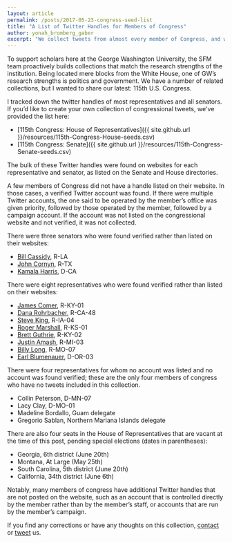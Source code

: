 ```yaml
---
layout: article
permalink: /posts/2017-05-23-congress-seed-list
title: "A List of Twitter Handles for Members of Congress"
author: yonah_bromberg_gaber
excerpt: "We collect tweets from almost every member of Congress, and we provide the list of handles here."
---
```


To support scholars here at the George Washington University, the SFM team proactively builds collections that match the research strengths of the institution. Being located mere blocks from the White House, one of GW’s research strengths is politics and government. We have a number of related collections, but I wanted to share our latest: 115th U.S. Congress.

I tracked down the twitter handles of most representatives and all senators. If you’d like to create your own collection of congressional tweets, we've provided the list here:
+ [115th Congress: House of Representatives]({{ site.github.url }}/resources/115th-Congress-House-seeds.csv)
+ [115th Congress: Senate]({{ site.github.url }}/resources/115th-Congress-Senate-seeds.csv)

The bulk of these Twitter handles were found on websites for each representative and senator, as listed on the Senate and House directories.

A few members of Congress did not have a handle listed on their website. In those cases, a verified Twitter account was found. If there were multiple Twitter accounts, the one said to be operated by the member’s office was given priority, followed by those operated by the member, followed by a campaign account. If the account was not listed on the congressional website and not verified, it was not collected.

There were three senators who were found verified rather than listed on their websites:

+ [Bill Cassidy](https://twitter.com/BillCassidy), R-LA
+ [John Cornyn](https://twitter.com/JohnCornyn), R-TX
+	[Kamala Harris](https://twitter.com/KamalaHarris), D-CA

There were eight representatives who were found verified rather than listed on their websites:
+ [James Comer](https://twitter.com/KYComer), R-KY-01
+ [Dana Rohrbacher](https://twitter.com/danarohrabacher), R-CA-48
+ [Steve King](https://twitter.com/SteveKingIA), R-IA-04
+ [Roger Marshall](https://twitter.com/RogerMarshallMD), R-KS-01
+ [Brett Guthrie](https://twitter.com/brettguthrie), R-KY-02
+ [Justin Amash](https://twitter.com/justinamash), R-MI-03
+	[Billy Long](https://twitter.com/USRepLong), R-MO-07
+	[Earl Blumenauer](https://twitter.com/repblumenauer), D-OR-03

There were four representatives for whom no account was listed and no account was found verified; these are the only four members of congress who have no tweets included in this collection.
+ Collin Peterson, D-MN-07
+ Lacy Clay, D-MO-01
+	Madeline Bordallo, Guam delegate
+ Gregorio Sablan, Northern Mariana Islands delegate

There are also four seats in the House of Representatives that are vacant at the time of this post, pending special elections (dates in parentheses):
+ Georgia, 6th district (June 20th)
+ Montana, At Large (May 25th)
+ South Carolina, 5th district (June 20th)
+ California, 34th district (June 6th)

Notably, many members of congress have additional Twitter handles that are not posted on the website, such as an account that is controlled directly by the member rather than by the member’s staff, or accounts that are run by the member’s campaign.

If you find any corrections or have any thoughts on this collection, [contact](https://gwu-libraries.github.io/sfm-ui/contact) or [tweet](http://twitter.com/SocialFeedMgr) us.
